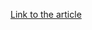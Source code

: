[Link to the article](https://securityaffairs.com/172665/intelligence/us-sanctioned-chinese-cybersecurity-firm-linked-flax-typhoon.html)
